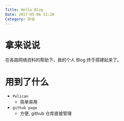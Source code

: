 ```yaml
---
Title: Hello Blog
Date: 2017-05-06 11:20
Category: 杂谈
---
```


# 拿来说说

在各路网络资料的帮助下，我的个人 Blog 终于搭建起来了。

# 用到了什么

* `Pelican`
    * 简单易用
* `github page`
    * 方便, github 仓库直接管理
